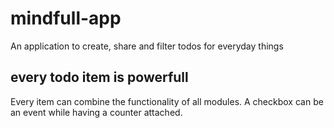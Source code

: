 # mindfull-app
An application to create, share and filter todos for everyday things

## every todo item is powerfull
Every item can combine the functionality of all modules. A checkbox can be an event while having a counter attached.